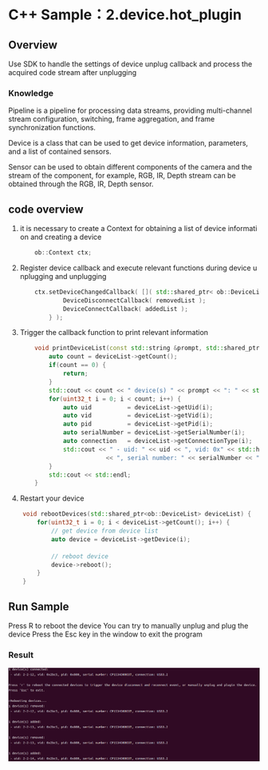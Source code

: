 # C++ Sample：2.device.hot_plugin

## Overview

Use SDK to handle the settings of device unplug callback and process the acquired code stream after unplugging

### Knowledge

Pipeline is a pipeline for processing data streams, providing multi-channel stream configuration, switching, frame aggregation, and frame synchronization functions.

Device is a class that can be used to get device information, parameters, and a list of contained sensors.

Sensor can be used to obtain different components of the camera and the stream of the component, for example, RGB, IR, Depth stream can be obtained through the RGB, IR, Depth sensor.

## code overview

1. it is necessary to create a Context for obtaining a list of device information and creating a device

    ```cpp
        ob::Context ctx;
    ```

2. Register device callback and execute relevant functions during device unplugging and unplugging

    ```cpp
        ctx.setDeviceChangedCallback( []( std::shared_ptr< ob::DeviceList > removedList, std::shared_ptr< ob::DeviceList > addedList ) {
                DeviceDisconnectCallback( removedList );
                DeviceConnectCallback( addedList );
            } );
    ```

3. Trigger the callback function to print relevant information

    ```cpp
        void printDeviceList(const std::string &prompt, std::shared_ptr<ob::DeviceList> deviceList) {
            auto count = deviceList->getCount();
            if(count == 0) {
                return;
            }
            std::cout << count << " device(s) " << prompt << ": " << std::endl;
            for(uint32_t i = 0; i < count; i++) {
                auto uid          = deviceList->getUid(i);
                auto vid          = deviceList->getVid(i);
                auto pid          = deviceList->getPid(i);
                auto serialNumber = deviceList->getSerialNumber(i);
                auto connection   = deviceList->getConnectionType(i);
                std::cout << " - uid: " << uid << ", vid: 0x" << std::hex << std::setfill('0') << std::setw(4) << vid << ", pid: 0x" << pid
                            << ", serial number: " << serialNumber << ", connection: " << connection << std::endl;
            }
            std::cout << std::endl;
        }
    ```

4. Restart your device

```cpp
    void rebootDevices(std::shared_ptr<ob::DeviceList> deviceList) {
        for(uint32_t i = 0; i < deviceList->getCount(); i++) {
            // get device from device list
            auto device = deviceList->getDevice(i);

            // reboot device
            device->reboot();
        }
    }
```

## Run Sample

Press R to reboot the device
You can try to manually unplug and plug the device
Press the Esc key in the window to exit the program

### Result

![image](/docs/resource/hotplugin.png)
